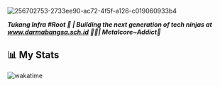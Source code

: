 ![256702753-2733ee90-ac72-4f5f-a126-c019060933b4](https://github.com/mdrdani/mdrdani/assets/45899199/1da57e99-a587-41d1-b43c-ba5ac4e6b24b)

<i><b>Tukang Infra #Root 🔄 | Building the next generation of tech ninjas at www.darmabangsa.sch.id 👨‍🎓| Metalcore~Addict🤘</b></i>


## 📊 My Stats

<img src="https://github-readme-stats.vercel.app/api/wakatime?username=@cehamot&theme=ayu-mirage&hide_border=true&layout=compact" alt="wakatime" />
